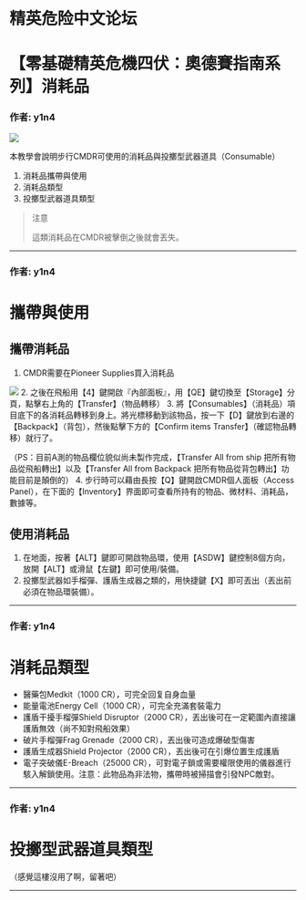 




精英危险中文论坛
=========







 




# 【零基礎精英危機四伏：奧德賽指南系列】消耗品





### 作者: y1n4



![](https://qiniu.elitedanger.cn/assets/files/2021-03-31/1617216576-175124-pioneermenu04.jpeg)


本教學會說明步行CMDR可使用的消耗品與投擲型武器道具（Consumable）


1. 消耗品攜帶與使用
2. 消耗品類型
3. 投擲型武器道具類型



> 注意  
> 
> 這類消耗品在CMDR被擊倒之後就會丟失。
> 
> 






---



### 作者: y1n4



攜帶與使用
=====


攜帶消耗品
-----


1. CMDR需要在Pioneer Supplies買入消耗品  

![](https://qiniu.elitedanger.cn/assets/files/2021-03-31/1617213428-708666-pioneermenu00.jpeg)
2. 之後在飛船用【4】鍵開啟『內部面板』，用【QE】鍵切換至【Storage】分頁，點擊右上角的【Transfer】（物品轉移）
3. 將【Consumables】（消耗品）項目底下的各消耗品轉移到身上。將光標移動到該物品，按一下【D】鍵放到右邊的【Backpack】（背包），然後點擊下方的【Confirm items Transfer】（確認物品轉移）就行了。  

（PS：目前A測的物品欄位貌似尚未製作完成，【Transfer All from ship 把所有物品從飛船轉出】以及【Transfer All from Backpack 把所有物品從背包轉出】功能目前是顛倒的）
4. 步行時可以藉由長按【Q】鍵開啟CMDR個人面板（Access Panel），在下面的【Inventory】界面即可查看所持有的物品、微材料、消耗品，數據等。


使用消耗品
-----


1. 在地面，按著【ALT】鍵即可開啟物品環，使用【ASDW】鍵控制8個方向，放開【ALT】或滑鼠【左鍵】即可使用/裝備。
2. 投擲型武器如手榴彈、護盾生成器之類的，用快捷鍵【X】即可丟出（丟出前必須在物品環裝備）。






---



### 作者: y1n4



消耗品類型
=====


* 醫藥包Medkit（1000 CR），可完全回复自身血量
* 能量電池Energy Cell（1000 CR），可完全充滿套裝電力
* 護盾干擾手榴彈Shield Disruptor（2000 CR），丟出後可在一定範圍內直接讓護盾無效（尚不知對飛船效果）
* 破片手榴彈Frag Grenade（2000 CR），丟出後可造成爆破型傷害
* 護盾生成器Shield Projector（2000 CR），丟出後可在引爆位置生成護盾
* 電子突破儀E-Breach（25000 CR），可對電子鎖或需要權限使用的儀器進行駭入解鎖使用。注意：此物品為非法物，攜帶時被掃描會引發NPC敵對。






---



### 作者: y1n4



投擲型武器道具類型
=========


（感覺這樓沒用了啊，留著吧）






---










